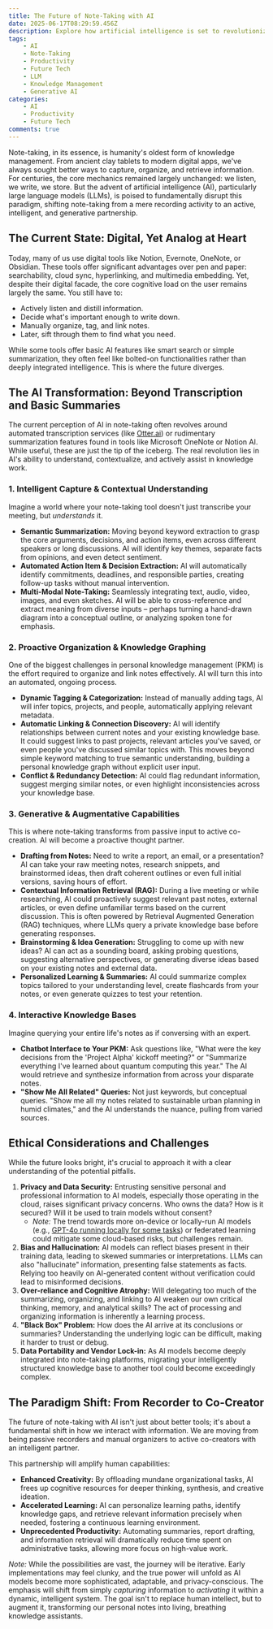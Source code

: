 ```yaml
---
title: The Future of Note-Taking with AI
date: 2025-06-17T08:29:59.456Z
description: Explore how artificial intelligence is set to revolutionize note-taking, transforming it from a passive recording activity into an active, intelligent, and generative knowledge co-creation process.
tags:
    - AI
    - Note-Taking
    - Productivity
    - Future Tech
    - LLM
    - Knowledge Management
    - Generative AI
categories:
    - AI
    - Productivity
    - Future Tech
comments: true
---
```


Note-taking, in its essence, is humanity's oldest form of knowledge management. From ancient clay tablets to modern digital apps, we've always sought better ways to capture, organize, and retrieve information. For centuries, the core mechanics remained largely unchanged: we listen, we write, we store. But the advent of artificial intelligence (AI), particularly large language models (LLMs), is poised to fundamentally disrupt this paradigm, shifting note-taking from a mere recording activity to an active, intelligent, and generative partnership.

## The Current State: Digital, Yet Analog at Heart

Today, many of us use digital tools like Notion, Evernote, OneNote, or Obsidian. These tools offer significant advantages over pen and paper: searchability, cloud sync, hyperlinking, and multimedia embedding. Yet, despite their digital facade, the core cognitive load on the user remains largely the same. You still have to:

*   Actively listen and distill information.
*   Decide what's important enough to write down.
*   Manually organize, tag, and link notes.
*   Later, sift through them to find what you need.

While some tools offer basic AI features like smart search or simple summarization, they often feel like bolted-on functionalities rather than deeply integrated intelligence. This is where the future diverges.

## The AI Transformation: Beyond Transcription and Basic Summaries

The current perception of AI in note-taking often revolves around automated transcription services (like [Otter.ai](https://otter.ai/)) or rudimentary summarization features found in tools like Microsoft OneNote or Notion AI. While useful, these are just the tip of the iceberg. The real revolution lies in AI's ability to understand, contextualize, and actively assist in knowledge work.

### 1. Intelligent Capture & Contextual Understanding

Imagine a world where your note-taking tool doesn't just transcribe your meeting, but *understands* it.

*   **Semantic Summarization:** Moving beyond keyword extraction to grasp the core arguments, decisions, and action items, even across different speakers or long discussions. AI will identify key themes, separate facts from opinions, and even detect sentiment.
*   **Automated Action Item & Decision Extraction:** AI will automatically identify commitments, deadlines, and responsible parties, creating follow-up tasks without manual intervention.
*   **Multi-Modal Note-Taking:** Seamlessly integrating text, audio, video, images, and even sketches. AI will be able to cross-reference and extract meaning from diverse inputs – perhaps turning a hand-drawn diagram into a conceptual outline, or analyzing spoken tone for emphasis.

### 2. Proactive Organization & Knowledge Graphing

One of the biggest challenges in personal knowledge management (PKM) is the effort required to organize and link notes effectively. AI will turn this into an automated, ongoing process.

*   **Dynamic Tagging & Categorization:** Instead of manually adding tags, AI will infer topics, projects, and people, automatically applying relevant metadata.
*   **Automatic Linking & Connection Discovery:** AI will identify relationships between current notes and your existing knowledge base. It could suggest links to past projects, relevant articles you've saved, or even people you've discussed similar topics with. This moves beyond simple keyword matching to true semantic understanding, building a personal knowledge graph without explicit user input.
*   **Conflict & Redundancy Detection:** AI could flag redundant information, suggest merging similar notes, or even highlight inconsistencies across your knowledge base.

### 3. Generative & Augmentative Capabilities

This is where note-taking transforms from passive input to active co-creation. AI will become a proactive thought partner.

*   **Drafting from Notes:** Need to write a report, an email, or a presentation? AI can take your raw meeting notes, research snippets, and brainstormed ideas, then draft coherent outlines or even full initial versions, saving hours of effort.
*   **Contextual Information Retrieval (RAG):** During a live meeting or while researching, AI could proactively suggest relevant past notes, external articles, or even define unfamiliar terms based on the current discussion. This is often powered by Retrieval Augmented Generation (RAG) techniques, where LLMs query a private knowledge base before generating responses.
*   **Brainstorming & Idea Generation:** Struggling to come up with new ideas? AI can act as a sounding board, asking probing questions, suggesting alternative perspectives, or generating diverse ideas based on your existing notes and external data.
*   **Personalized Learning & Summaries:** AI could summarize complex topics tailored to your understanding level, create flashcards from your notes, or even generate quizzes to test your retention.

### 4. Interactive Knowledge Bases

Imagine querying your entire life's notes as if conversing with an expert.

*   **Chatbot Interface to Your PKM:** Ask questions like, "What were the key decisions from the 'Project Alpha' kickoff meeting?" or "Summarize everything I've learned about quantum computing this year." The AI would retrieve and synthesize information from across your disparate notes.
*   **"Show Me All Related" Queries:** Not just keywords, but conceptual queries. "Show me all my notes related to sustainable urban planning in humid climates," and the AI understands the nuance, pulling from varied sources.

## Ethical Considerations and Challenges

While the future looks bright, it's crucial to approach it with a clear understanding of the potential pitfalls.

1.  **Privacy and Data Security:** Entrusting sensitive personal and professional information to AI models, especially those operating in the cloud, raises significant privacy concerns. Who owns the data? How is it secured? Will it be used to train models without consent?
    *   *Note:* The trend towards more on-device or locally-run AI models (e.g., [GPT-4o running locally for some tasks](https://openai.com/index/hello-gpt-4o/)) or federated learning could mitigate some cloud-based risks, but challenges remain.
2.  **Bias and Hallucination:** AI models can reflect biases present in their training data, leading to skewed summaries or interpretations. LLMs can also "hallucinate" information, presenting false statements as facts. Relying too heavily on AI-generated content without verification could lead to misinformed decisions.
3.  **Over-reliance and Cognitive Atrophy:** Will delegating too much of the summarizing, organizing, and linking to AI weaken our own critical thinking, memory, and analytical skills? The act of processing and organizing information is inherently a learning process.
4.  **"Black Box" Problem:** How does the AI arrive at its conclusions or summaries? Understanding the underlying logic can be difficult, making it harder to trust or debug.
5.  **Data Portability and Vendor Lock-in:** As AI models become deeply integrated into note-taking platforms, migrating your intelligently structured knowledge base to another tool could become exceedingly complex.

## The Paradigm Shift: From Recorder to Co-Creator

The future of note-taking with AI isn't just about better tools; it's about a fundamental shift in how we interact with information. We are moving from being passive recorders and manual organizers to active co-creators with an intelligent partner.

This partnership will amplify human capabilities:

*   **Enhanced Creativity:** By offloading mundane organizational tasks, AI frees up cognitive resources for deeper thinking, synthesis, and creative ideation.
*   **Accelerated Learning:** AI can personalize learning paths, identify knowledge gaps, and retrieve relevant information precisely when needed, fostering a continuous learning environment.
*   **Unprecedented Productivity:** Automating summaries, report drafting, and information retrieval will dramatically reduce time spent on administrative tasks, allowing more focus on high-value work.

*Note:* While the possibilities are vast, the journey will be iterative. Early implementations may feel clunky, and the true power will unfold as AI models become more sophisticated, adaptable, and privacy-conscious. The emphasis will shift from simply *capturing* information to *activating* it within a dynamic, intelligent system. The goal isn't to replace human intellect, but to augment it, transforming our personal notes into living, breathing knowledge assistants.
